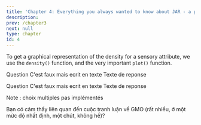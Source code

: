 ```yaml
---
title: 'Chapter 4: Everything you always wanted to know about JAR - a play in five acts'
description:
prev: /chapter3
next: null
type: chapter
id: 4
---
```


<exercise id="1" title="Act 1 - too easy: the orange juice case study, understanding a market product space">

<slides source="Sennheiser">
</slides>

To get a graphical representation of the density for a sensory attribute, we use the `density()` function, and the very important `plot()` function.

<codeblock id="01_28">
</codeblock>


Question
<choice id=5>
<opt text="Reponse A ">
C'est faux mais ecrit en texte
</opt>
<opt text="Reponse B" correct="true">
Texte de reponse
</opt>
<opt text="Reponse C">
</opt>
<opt text="Reponse D">
</opt>
<opt text="Reponse E">
</opt>
<opt text="Reponse F">
</opt>
</choice>

</exercise>

<exercise id="2" title="Act 2 - easy: the goji case study, an example of product formulation">

Question
<choice id=5>
<opt text="Reponse A ">
C'est faux mais ecrit en texte
</opt>
<opt text="Reponse B" correct="true">
Texte de reponse
</opt>
<opt text="Reponse C">
</opt>
<opt text="Reponse D">
</opt>
<opt text="Reponse E">
</opt>
<opt text="Reponse F">
</opt>
</choice>

Note : choix multiples pas implémentés

Bạn có cảm thấy liên quan đến cuộc tranh luận về GMO (rất nhiều, ở một mức độ nhất định, một chút, không hề)?

</exercise>

<exercise id="3" title="Act 3 - JAR: the Sennheiser case study, when JAR meet CATA" type="slides">

<slides source="chapter1_01_introduction">
</slides>

</exercise>

<exercise id="4" title="Act 4 - difficult: the car seat case study, when JAR are free" type="slides">

<slides source="chapter1_01_introduction">
</slides>

</exercise>

<exercise id="5" title="Act 5 - in practice: everything you always wanted to know about JAR with R" type="slides">

<slides source="chapter1_01_introduction">
</slides>

</exercise>
